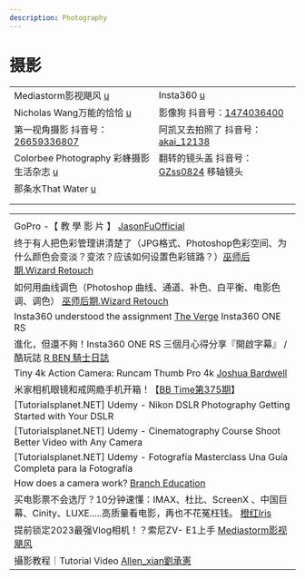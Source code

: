 ```yaml
---
description: Photography
---
```


# 摄影

|                                                                                                                                     |                                                                                                                                      |
| ----------------------------------------------------------------------------------------------------------------------------------- | ------------------------------------------------------------------------------------------------------------------------------------ |
| Mediastorm影视飓风 [u](https://www.youtube.com/channel/UC2cRwTuSWxxEtrRnT4lrlQA)                                                        | Insta360 [u](https://www.youtube.com/c/insta360)                                                                                     |
| Nicholas Wang万能的恰恰 [u](https://www.youtube.com/channel/UCyozD8lFJi7L8g-UYWm8XWA)                                                    | 影像狗 抖音号：[1474036400](https://www.douyin.com/user/MS4wLjABAAAAVbiThV4oeSu2NDIuL_mMsgNMTVLJs-hPimIpx75AlYE)                            |
| 第一视角摄影 抖音号： [26659336807](https://www.douyin.com/user/MS4wLjABAAAA8d6mWdD8oGIFIzIyOi7WFEb0hRudWPHDxWWXYGcLp3GtUnTEi--fyxrR2jvLgAZN) | 阿凯又去拍照了 抖音号：[akai\_12138](https://www.douyin.com/user/MS4wLjABAAAA3hQrMzskP2ZxpTB0xSg2wjnTlDu5uKiZeXFw5CIUU68)                       |
| Colorbee Photography 彩蜂摄影生活杂志 [u](https://www.youtube.com/@Colorbee)                                                                | 翻转的镜头盖 抖音号：[GZss0824](https://www.douyin.com/user/MS4wLjABAAAAaYKd1HmTTfpnqeedDfsDA_w8xaZlUZbdzc3GZD_Heb5aQLQooxmbP6byuTgIvJsb) 移轴镜头 |
| 那条水That Water [u](https://www.youtube.com/@thatwater9066/videos)                                                                    |                                                                                                                                      |
|                                                                                                                                     |                                                                                                                                      |
|                                                                                                                                     |                                                                                                                                      |

|                                                                                                                              |
| ---------------------------------------------------------------------------------------------------------------------------- |
|                                                                                                                              |
| GoPro -【 教 學 影 片 】 [JasonFuOfficial](https://www.youtube.com/playlist?list=PLEFEUZIk2cDrcFt8An0Ms0s9OrZbeQ3xa)               |
| 终于有人把色彩管理讲清楚了（JPG格式、Photoshop色彩空间、为什么颜色会变淡？变浓？应该如何设置色彩链路？）[巫师后期.Wizard Retouch](https://www.youtube.com/watch?v=kEtmsY45qO0) |
| 如何用曲线调色（Photoshop 曲线、通道、补色、白平衡、电影色调、调色） [巫师后期.Wizard Retouch](https://www.youtube.com/watch?v=FELXeyUkc5w)                   |
| Insta360 understood the assignment [The Verge](https://www.youtube.com/watch?v=ms9G-DX1JN8) Insta360 ONE RS                  |
| 進化，但還不夠！Insta360 ONE RS 三個月心得分享『開啟字幕』 / 酷玩誌 [R BEN 騎士日誌](https://www.youtube.com/watch?v=9w-QkPklhrQ)                        |
| Tiny 4k Action Camera: Runcam Thumb Pro 4k [Joshua Bardwell](https://www.youtube.com/watch?v=CiXqm016ljc)                    |
| 米家相机眼镜和戒网瘾手机开箱！【[BB Time第375期](https://www.youtube.com/watch?v=afOemb1KBLI)】                                                 |
| \[Tutorialsplanet.NET] Udemy - Nikon DSLR Photography Getting Started with Your DSLR                                         |
| \[Tutorialsplanet.NET] Udemy - Cinematography Course Shoot Better Video with Any Camera                                      |
| \[Tutorialsplanet.NET] Udemy - Fotografía Masterclass Una Guía Completa para la Fotografía                                   |
| How does a camera work? [Branch Education](https://www.youtube.com/watch?v=B7Dopv6kzJA)                                      |
| 买电影票不会选厅？10分钟速懂：IMAX、杜比、ScreenX 、中国巨幕、Cinity、LUXE.....高质量看电影，再也不花冤枉钱。 [橙红Iris](https://www.youtube.com/watch?v=MSGqQuBE7Ew)  |
| 提前锁定2023最强Vlog相机！？索尼ZV- E1上手 [Mediastorm影视飓风](https://www.youtube.com/watch?v=dluGIxoYVI0)                                   |
| 攝影教程｜Tutorial Video [Allen\_xian劉承憲](https://www.youtube.com/playlist?list=PLJDUQSqSP1nN5okrku3x2QNx-0hpu5qlH)               |
